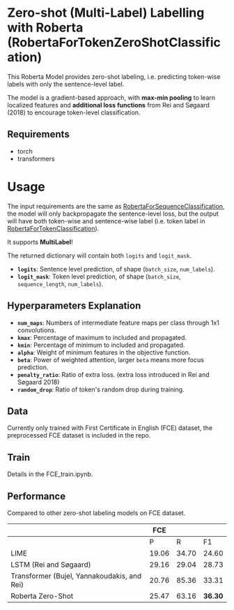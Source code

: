 # Zero-shot (Multi-Label) Labelling with Roberta (RobertaForTokenZeroShotClassification)
This Roberta Model provides zero-shot labeling, i.e. predicting token-wise labels with only the sentence-level label.

The model is a gradient-based approach, with **max-min pooling** to learn localized features and **additional  loss functions** from Rei and Søgaard (2018) to encourage token-level classification.

## Requirements
* torch
* transformers

# Usage

The input requirements are the same as [RobertaForSequenceClassification](https://huggingface.co/transformers/model_doc/roberta.html#robertaforsequenceclassification), the model will only backpropagate the sentence-level loss, but the output will have both token-wise and sentence-wise label (i.e. token label in [RobertaForTokenClassification](https://huggingface.co/transformers/model_doc/roberta.html#robertafortokenclassification)). 

It supports **MultiLabel**!

The returned dictionary will contain both `logits` and `logit_mask`.
*   **`logits`**: Sentence level prediction, of shape (`batch_size`, `num_labels`).
*   **`logit_mask`**: Token level prediction, of shape (`batch_size`, `sequence_length`, `num_labels`).


## Hyperparameters Explanation
*   **`num_maps`**: Numbers of intermediate feature maps per class through 1x1 convolutions.
*   **`kmax`**: Percentage of maximum to included and propagated.
*   **`kmin`**: Percentage of minimum to included and propagated.
*   **`alpha`**: Weight of minimum features in the objective function.
*   **`beta`**: Power of weighted attention, larger `beta` means more focus prediction.
*   **`penalty_ratio`**: Ratio of extra loss. (extra loss introduced in Rei and Søgaard 2018)
*   **`random_drop`**: Ratio of token's random drop during training.


## Data
Currently only trained with First Certificate in English (FCE) dataset, the preprocessed FCE dataset is included in the repo.

## Train
Details in the FCE_train.ipynb.

## Performance
Compared to other zero-shot labeling models on FCE dataset.

|                               | FCE    |        |        |
|-------------------------------|--------|--------|--------|
|                               | P      | R      | F1     |
| LIME                          | 19.06  | 34.70  | 24.60  |
| LSTM (Rei and Søgaard)        | 29.16  | 29.04  | 28.73  |
| Transformer (Bujel, Yannakoudakis, and Rei) | 20.76  | 85.36  | 33.31  |
| Roberta Zero-Shot             | 25.47  | 63.16  | **36.30**  |
